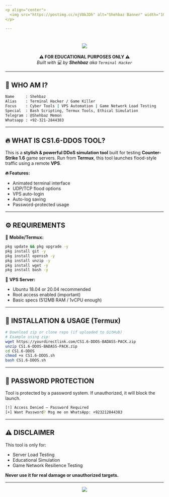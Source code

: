 ```yaml
---
<p align="center">
  <img src="https://postimg.cc/njV8kJDh" alt="Shehbaz Banner" width="100%"/>
</p>

---
```


<h1 align="center">
  <img src="https://readme-typing-svg.herokuapp.com?font=Fira+Code&size=24&duration=3000&pause=1000&center=true&vCenter=true&width=435&lines=🔥+CS1.6+DDOS+TOOL+BY+SHEHBAZ;💣+HACK+THE+GAME;⚡+VPS+ATTACK+INTERFACE"/>
</h1>

<p align="center">
  <b>⚠️ FOR EDUCATIONAL PURPOSES ONLY ⚠️</b><br>
  <i>Built with 💻 by <strong>Shehbaz</strong> aka <code>Terminal Hacker</code></i>
</p>

---

## 🧠 WHO AM I?

```bash
Name     : Shehbaz
Alias    : Terminal Hacker / Game Killer
Focus    : Cyber Tools | VPS Automation | Game Network Load Testing
Special  : Bash Scripting, Termux Tools, Ethical Simulation
Telegram : @Shehbaz Memon
Whatsapp : +92-321-2844383
```

---

## 🔥 WHAT IS CS1.6-DDOS TOOL?

This is a **stylish & powerful DDoS simulation tool** built for testing **Counter-Strike 1.6** game servers. Run from **Termux**, this tool launches flood-style traffic using a remote **VPS**.

**🔥 Features:**
- Animated terminal interface
- UDP/TCP flood options
- VPS auto-login
- Auto-log saving
- Password-protected usage

---

## ⚙️ REQUIREMENTS

🧾 **Mobile/Termux:**
```bash
pkg update && pkg upgrade -y
pkg install git -y
pkg install openssh -y
pkg install unzip -y
pkg install wget -y
pkg install bash -y
```

🧾 **VPS Server:**
- Ubuntu 18.04 or 20.04 recommended
- Root access enabled (important)
- Basic specs (512MB RAM / 1vCPU enough)

---

## 🧪 INSTALLATION & USAGE (Termux)

```bash
# Download zip or clone repo (if uploaded to GitHub)
# Example using zip:
wget https://yourdirectlink.com/CS1.6-DDOS-BADASS-PACK.zip
unzip CS1.6-DDOS-BADASS-PACK.zip
cd CS1.6-DDOS
chmod +x CS1.6-DDOS.sh
bash CS1.6-DDOS.sh
```

---

## 🔐 PASSWORD PROTECTION

Tool is protected by a password system.
If unauthorized, it will block the launch.

```bash
[!] Access Denied — Password Required
[+] Want Password? Msg me on WhatsApp: +923212844383
```

---

## ⚠️ DISCLAIMER

This tool is only for:
- Server Load Testing
- Educational Simulation
- Game Network Resilience Testing

**Never use it for real damage or unauthorized targets.**

---

<p align="center">
  <img src="https://readme-typing-svg.herokuapp.com?font=Fira+Code&size=18&duration=2000&pause=1000&color=F70000&width=435&lines=👑+Tool+by+Shehbaz+-+Terminal+Hacker;📂+Version:+1.0+;🔐+Stay+Safe+|+Stay+Smart"/>
</p>
